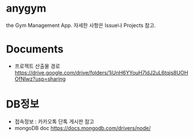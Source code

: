 # anygym
the Gym Management App.
자세한 사항은 Issue나 Projects 참고.

# Documents
- 프로젝트 산출물 경로
https://drive.google.com/drive/folders/1iUnH6YYouH7ldJ2uL6tqjs8UOHOfNlwz?usp=sharing

# DB정보
- 접속정보 : 카카오톡 단톡 게시판 참고
- mongoDB doc
https://docs.mongodb.com/drivers/node/


